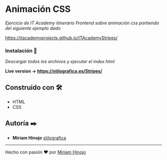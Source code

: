 # Animación CSS

_Ejercicio de IT Academy itinerario Frontend sobre animación css partiendo del siguiente ejemplo dado_

https://itacademyprojects.github.io/ITAcademyStripes/

### Instalación 🔧

_Descargar todos los archivos y ejecutar el index.html_

**Live version -> https://stilografica.es/Stripes/**


## Construido con 🛠️

* HTML
* CSS

## Autoría ✒️

* **Miriam Hinojo** [stilografica](https://github.com/stilografica/)

---
Hecho con pasión ❤️ por [Miriam Hinojo](https://github.com/stilografica/)
